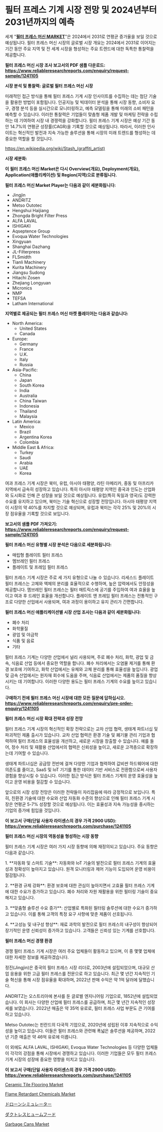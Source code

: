<p><h1>필터 프레스 기계 시장 전망 및 2024년부터 2031년까지의 예측</h1></p><p>세계 "<strong><a href="https://www.reliableresearchreports.com/filter-press-machine-r1241105">필터 프레스 머신 MARKET</a></strong>"은 2024에서 2031로 연평균 증가율을 보일 것으로 예상됩니다. 필터 프레스 머신 시장의 글로벌 시장 개요는 2024에서 2031로 이어지는 기간 동안 주요 지역 및 전 세계 시장을 형성하는 주요 트렌드에 대한 독특한 통찰력을 제공합니다.</p>
<p><strong>필터 프레스 머신 시장 조사 보고서의 PDF 샘플 다운로드: <a href="https://www.reliableresearchreports.com/enquiry/request-sample/1241105">https://www.reliableresearchreports.com/enquiry/request-sample/1241105</a></strong></p>
<p><strong>시장 분석 및 통찰력: 글로벌 필터 프레스 머신 시장</strong></p>
<p><p>미래적인 접근 방식을 통해 필터 프레스 기계 시장 인사이트를 수집하는 데는 첨단 기술을 활용한 방법이 포함됩니다. 인공지능 및 빅데이터 분석을 통해 시장 동향, 소비자 요구, 경쟁 분석 등을 실시간으로 모니터링하고, 예측 모델링을 통해 미래의 소비 패턴을 예측할 수 있습니다. 이러한 통찰력은 기업들이 맞춤형 제품 개발 및 마케팅 전략을 수립하는 데 기여하여 시장 내 경쟁력을 강화합니다. 필터 프레스 기계 시장은 예상 기간 동안 14.7%의 연평균 성장률(CAGR)을 기록할 것으로 예상됩니다. 따라서, 이러한 인사이트는 혁신적인 발전과 지속 가능한 솔루션을 통해 시장의 미래 트렌드를 형성하는 데 중요한 역할을 할 것입니다.</p></p>
<p><a href="%7CAUTHORITHY_DOMAIN_URL%7C">https://en.wikipedia.org/wiki/Stash_(graffiti_artist)</a></p>
<p><strong>시장 세분화:</strong></p>
<p><strong>이 필터 프레스 머신 Market은 다시 Overview(개요), Deployment(개요), Application(애플리케이션) 및 Region(지역)으로 분류됩니다.</strong></p>
<p><strong>필터 프레스 머신 Market Player는 다음과 같이 세분화됩니다:</strong></p>
<p><ul><li>Jingjin</li><li>ANDRITZ</li><li>Metso Outotec</li><li>Hengshui Haijiang</li><li>Zhongda Bright Filter Press</li><li>ALFA LAVAL</li><li>ISHIGAKI</li><li>Aqseptence Group</li><li>Evoqua Water Technologies</li><li>Xingyuan</li><li>Shanghai Dazhang</li><li>JL-Filterpress</li><li>FLSmidth</li><li>Tianli Machinery</li><li>Kurita Machinery</li><li>Jiangsu Sudong</li><li>Hitachi Zosen</li><li>Zhejiang Longyuan</li><li>Micronics</li><li>NMP</li><li>TEFSA</li><li>Latham International</li></ul></p>
<p><strong>지역별로 제공되는 필터 프레스 머신 마켓 플레이어는 다음과 같습니다:</strong></p>
<p><ul>
    <li>
        North America:
        <ul>
            <li>United States</li>
            <li>Canada</li>
        </ul>
    </li>
    <li>
        Europe:
        <ul>
            <li>Germany</li>
            <li>France</li>
            <li>U.K.</li>
            <li>Italy</li>
            <li>Russia</li>
        </ul>
    </li>
    <li>
        Asia-Pacific:
        <ul>
            <li>China</li>
            <li>Japan</li>
            <li>South Korea</li>
            <li>India</li>
            <li>Australia</li>
            <li>China Taiwan</li>
            <li>Indonesia</li>
            <li>Thailand</li>
            <li>Malaysia</li>
        </ul>
    </li>
    <li>
        Latin America:
        <ul>
            <li>Mexico</li>
            <li>Brazil</li>
            <li>Argentina Korea</li>
            <li>Colombia</li>
        </ul>
    </li>
    <li>
        Middle East & Africa:
        <ul>
            <li>Turkey</li>
            <li>Saudi</li>
            <li>Arabia</li>
            <li>UAE</li>
            <li>Korea</li>
        </ul>
    </li>
    </ul></p>
<p><p>여과 프레스 기계 시장은 북미, 유럽, 아시아 태평양, 라틴 아메리카, 중동 및 아프리카 지역에서 급속히 성장하고 있습니다. 특히 아시아 태평양 지역인 중국과 인도는 산업화와 도시화로 인해 큰 성장을 보일 것으로 예상됩니다. 유럽(특히 독일과 영국)도 강력한 수요를 유지하고 있으며, 북미는 기술 혁신으로 성장할 전망입니다. 아시아 태평양 지역이 시장의 약 40%를 차지할 것으로 예상되며, 유럽과 북미는 각각 25% 및 20%의 시장 점유율을 기록할 것으로 보입니다.</p></p>
<p><strong>보고서의 샘플 PDF 가져오기: <a href="https://www.reliableresearchreports.com/enquiry/request-sample/1241105">https://www.reliableresearchreports.com/enquiry/request-sample/1241105</a></strong></p>
<p><strong>필터 프레스 머신 유형별 시장 분석은 다음으로 세분화됩니다:</strong></p>
<p><ul><li>매립형 플레이트 필터 프레스</li><li>멤브레인 필터 프레스</li><li>플레이트 및 프레임 필터 프레스</li></ul></p>
<p><p>필터 프레스 기계 시장은 주로 세 가지 유형으로 나눌 수 있습니다. 리세스드 플레이트 필터 프레스는 고체와 액체의 분리를 효율적으로 수행하며, 높은 압력에서도 안정성을 제공합니다. 멤브레인 필터 프레스는 필터 매트릭스에 공기를 주입하여 여과 효율을 높이고 여과 후 드레인 효율을 개선합니다. 플레이트 앤 프레임 필터 프레스는 전통적인 구조로 다양한 산업에서 사용되며, 여과 과정이 용이하고 유지 관리가 간편합니다.</p></p>
<p><strong>필터 프레스 머신 애플리케이션별 시장 산업 조사는 다음과 같이 세분화됩니다:</strong></p>
<p><ul><li>폐수 처리</li><li>화학물질</li><li>광업 및 야금학</li><li>식품 및 음료</li><li>기타</li></ul></p>
<p><p>필터 프레스 기계는 다양한 산업에서 널리 사용되며, 주로 폐수 처리, 화학, 광업 및 금속, 식음료 산업 등에서 중요한 역할을 합니다. 폐수 처리에서는 오염물 제거를 통해 환경 보호에 기여하고, 화학 산업에서는 유체와 고체 분리를 통해 효율성을 높입니다. 광업 및 금속 산업에서는 원자재 회수에 도움을 주며, 식음료 산업에서는 제품의 품질을 향상시키는 데 기여합니다. 이러한 다양한 용도는 필터 프레스 기계의 수요를 높이고 있습니다.</p></p>
<p><strong>구매하기 전에 필터 프레스 머신 시장에 대한 모든 질문에 답하십시오. <a href="https://www.reliableresearchreports.com/enquiry/pre-order-enquiry/1241105">https://www.reliableresearchreports.com/enquiry/pre-order-enquiry/1241105</a></strong></p>
<p><strong>필터 프레스 머신 시장 확대 전략과 성장 전망</strong></p>
<p><p>필터 프레스 기계 시장의 혁신적인 확장 전략으로는 교차 산업 협력, 생태계 파트너십 및 파괴적인 제품 출시가 있습니다. 교차 산업 협력은 환경 기술 및 폐기물 관리 기업과 협력하여 필터 프레스의 효율성을 개선하고, 새로운 시장을 창출할 수 있습니다. 예를 들어, 정수 처리 및 재활용 산업에서의 협력은 신뢰성을 높이고, 새로운 고객층으로 확장하는데 기여할 수 있습니다.</p><p>생태계 파트너십은 공급망 전반에 걸쳐 다양한 기업과 협력하여 값비싼 하드웨어에 대한 의존도를 줄이고, SaaS 및 IoT 기기를 통한 데이터 기반 서비스로 전환함으로써 사용자 경험을 향상시킬 수 있습니다. 이러한 접근 방식은 필터 프레스 기계의 운영 효율성을 높이고 운영 비용을 절감할 수 있습니다.</p><p>앞으로의 시장 성장 전망은 이러한 전략들이 자리잡음에 따라 긍정적으로 보입니다. 특히, 친환경 기술에 대한 수요와 산업 자동화 수준의 향상으로 인해 필터 프레스 기계 시장은 연평균 5-7% 성장할 것으로 예상됩니다. 이는 효율성과 지속 가능성을 중시하는 기업의 증가에 힘입을 것입니다.</p></p>
<p><strong>이 보고서 구매(단일 사용자 라이센스의 경우 가격 2900 USD): <a href="https://www.reliableresearchreports.com/purchase/1241105">https://www.reliableresearchreports.com/purchase/1241105</a></strong></p>
<p><strong>필터 프레스 머신 시장의 역동성을 형성하는 시장 동향</strong></p>
<p><p>필터 프레스 기계 시장은 여러 가지 시장 동향에 의해 재정의되고 있습니다. 주요 동향은 다음과 같습니다.</p><p>1. **자동화 및 스마트 기술**: 자동화와 IoT 기술의 발전으로 필터 프레스 기계의 효율성과 정확성이 높아지고 있습니다. 원격 모니터링과 제어 기능이 도입되어 운영 비용이 절감됩니다.</p><p>2. **환경 규제 강화**: 환경 보호에 대한 관심이 높아지면서 고효율 필터 프레스 기계에 대한 수요가 증가하고 있습니다. 폐수 처리와 자원 재활용을 위한 필터링 기술이 중요해지고 있습니다.</p><p>3. **맞춤형 솔루션 수요 증가**: 산업별로 특화된 필터링 솔루션에 대한 수요가 증가하고 있습니다. 이를 통해 고객의 특정 요구 사항에 맞춘 제품이 선호됩니다.</p><p>4. **고성능 및 내구성 향상**: 재료 과학의 발전으로 필터 프레스의 내구성이 향상되어 장기적인 운영 신뢰성이 증가하고 있습니다. 고객들은 신뢰성 있는 기계를 선호합니다.</p></p>
<p><strong>필터 프레스 머신 경쟁 환경</strong></p>
<p><p>경쟁 필터 프레스 기계 시장은 여러 주요 업체들이 활동하고 있으며, 이 중 몇몇 업체에 대한 자세한 정보를 제공하겠습니다.</p><p>정진(Jingjin)은 중국의 필터 프레스 시장 리더로, 2003년에 설립되었으며, 대규모 산업 응용을 위한 고급 필터 프레스를 전문으로 하고 있습니다. 최근 몇 년간 지속적인 기술 혁신을 통해 시장 점유율을 확대하며, 2022년 판매 수익은 약 1억 달러에 달했습니다.</p><p>ANDRITZ는 오스트리아에 본사를 둔 글로벌 엔지니어링 기업으로, 1852년에 설립되었습니다. 이 회사는 다양한 산업에 필터 프레스를 공급하며, 최근 몇 년간 지속적인 성장세를 보였습니다. 2022년 매출은 약 35억 유로로, 필터 프레스 사업 부문도 큰 기여를 하고 있습니다.</p><p>Metso Outotec는 핀란드의 다국적 기업으로, 2020년에 성립된 이후 지속적으로 수익성을 높이고 있습니다. 이들은 필터 프레스와 관련해 폭넓은 솔루션을 제공하며, 2022년 기준 매출은 약 46억 유로에 이릅니다.</p><p>이 외에도 ALFA LAVAL, ISHIGAKI, Evoqua Water Technologies 등 다양한 업체들이 각각의 강점을 통해 시장에서 경쟁하고 있습니다. 이러한 기업들은 모두 필터 프레스 기계 시장의 성장에 중요한 영향을 미치고 있습니다.</p></p>
<p><strong>이 보고서 구매(단일 사용자 라이센스의 경우 가격 2900 USD): <a href="https://www.reliableresearchreports.com/purchase/1241105">https://www.reliableresearchreports.com/purchase/1241105</a></strong></p>
<p><p><a href="https://www.linkedin.com/pulse/ceramic-tile-flooring-market-size-share-analysis-growth-8xhve?trackingId=0xkGtZZXRWqxDMTDegglfw%3D%3D">Ceramic Tile Flooring Market</a></p><p><a href="https://issuu.com/reportprime-2/docs/flame-retardant-chemicals-market-si_2bb50c9c918917">Flame Retardant Chemicals Market</a></p><p><a href="https://medium.com/@narcisoferry/drone-simulators-market-%E3%81%AF-%E3%82%B3%E3%82%B9%E3%83%88%E7%AE%A1%E7%90%86%E3%81%A8%E5%8A%B9%E7%8E%87%E5%90%91%E4%B8%8A%E3%82%92%E5%84%AA%E5%85%88%E3%81%97%E3%81%BE%E3%81%99-%E3%81%95%E3%82%89%E3%81%AB-%E5%A0%B1%E5%91%8A%E6%9B%B8%E3%81%AF%E5%B8%82%E5%A0%B4%E3%81%AE%E9%9C%80%E8%A6%81%E9%9D%A2%E3%81%A8%E4%BE%9B%E7%B5%A6%E9%9D%A2%E3%81%AE%E4%B8%A1%E6%96%B9%E3%82%92%E3%82%AB%E3%83%90%E3%83%BC%E3%81%97%E3%81%A6%E3%81%84%E3%81%BE%E3%81%99-drone-simulators-%E5%B8%82%E5%A0%B4%E3%81%AF-495218458485">ドローンシミュレーター</a></p><p><a href="https://medium.com/@narcisoferry/ductless-fume-hoods-market-%E3%81%AF-%E3%82%B3%E3%82%B9%E3%83%88%E7%AE%A1%E7%90%86%E3%81%A8%E5%8A%B9%E7%8E%87%E5%90%91%E4%B8%8A%E3%82%92%E5%84%AA%E5%85%88%E3%81%97%E3%81%BE%E3%81%99-%E3%81%95%E3%82%89%E3%81%AB-%E5%A0%B1%E5%91%8A%E6%9B%B8%E3%81%AF%E5%B8%82%E5%A0%B4%E3%81%AE%E9%9C%80%E8%A6%81%E9%9D%A2%E3%81%A8%E4%BE%9B%E7%B5%A6%E9%9D%A2%E3%81%AE%E4%B8%A1%E6%96%B9%E3%82%92%E3%82%AB%E3%83%90%E3%83%BC%E3%81%97%E3%81%A6%E3%81%84%E3%81%BE%E3%81%99-ductless-fume-hoods-ae5d846cdbe7">ダクトレスヒュームフード</a></p><p><a href="https://www.linkedin.com/pulse/global-garbage-cans-market-sector2024-2031-metrics-9ynqe?trackingId=28OmJo2NSLudENTqoR9jeA%3D%3D">Garbage Cans Market</a></p></p>